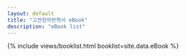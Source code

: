 ```yaml
---
layout: default
title: "고전한의번역서 eBook"
description: "eBook list"
---
```


{% include views/booklist.html booklist=site.data.eBook %}
